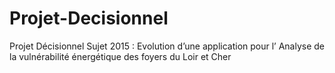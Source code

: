# Projet-Decisionnel
Projet Décisionnel Sujet 2015 : Evolution d’une application pour l’ Analyse de la vulnérabilité énergétique des  foyers du Loir et Cher
